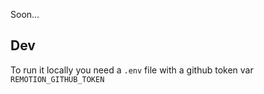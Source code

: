 Soon...

## Dev

To run it locally you need a `.env` file with a github token var `REMOTION_GITHUB_TOKEN`
